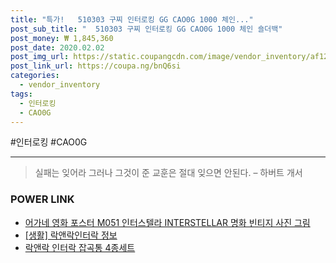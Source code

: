```yaml
--- 
title: "특가!   510303 구찌 인터로킹 GG CAO0G 1000 체인..." 
post_sub_title: "  510303 구찌 인터로킹 GG CAO0G 1000 체인 숄더백" 
post_money: ₩ 1,845,360 
post_date: 2020.02.02 
post_img_url: https://static.coupangcdn.com/image/vendor_inventory/af12/4df4218ff039349e19c530d0ac3848f0090a47cd3c9f4eae56d9034f4fde.jpg 
post_link_url: https://coupa.ng/bnQ6si 
categories: 
  - vendor_inventory 
tags: 
  - 인터로킹 
  - CAO0G 
--- 
```

  #인터로킹 #CAO0G 
<hr> 

> 실패는 잊어라 그러나 그것이 준 교훈은 절대 잊으면 안된다. – 하버트 개서 


### POWER LINK

* <a href="https://blog.naver.com/santokki14/221785402592" target="_blank">어가네 영화 포스터 M051 인터스텔라 INTERSTELLAR 명화 빈티지 사진 그림</a>
* <a href="https://blog.naver.com/fasyy4321/221763692272" target="_blank"> [생활] 락앤락인터락 정보 </a>
* <a href="https://blog.naver.com/an0733/221785474091" target="_blank">락앤락 인터락 잡곡통 4종세트</a>
